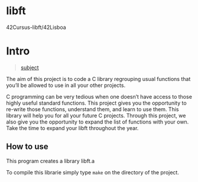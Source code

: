 # libft
42Cursus-libft/42Lisboa

# Intro

 > [subject](subject.pdf)

 The aim of this project is to code a C library regrouping usual functions that you’ll be allowed to use in all your other projects.

 C programming can be very tedious when one doesn’t have access to those highly useful standard functions. This project gives you the opportunity to re-write those functions, understand them, and learn to use them. This library will help you for all your future C projects. 
 Through this project, we also give you the opportunity to expand the list of functions with your own. Take the time to expand your libft throughout the year.

## How to use

 This program creates a library libft.a

 To compile this librarie simply type ```make``` on the directory of the project.
